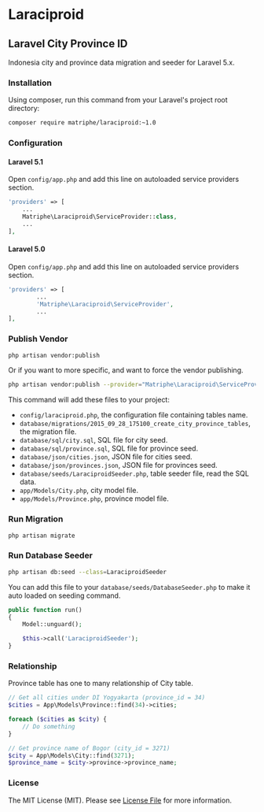 # Laraciproid
## Laravel City Province ID

Indonesia city and province data migration and seeder for Laravel 5.x.

### Installation

Using composer, run this command from your Laravel's project root directory:

```bash
composer require matriphe/laraciproid:~1.0
```

### Configuration

#### Laravel 5.1

Open `config/app.php` and add this line on autoloaded service providers section.

```php
'providers' => [
	...
	Matriphe\Laraciproid\ServiceProvider::class,
	...
],
```

#### Laravel 5.0

Open `config/app.php` and add this line on autoloaded service providers section.

```php
'providers' => [
        ...
        'Matriphe\Laraciproid\ServiceProvider',
        ...
],
```

### Publish Vendor

```bash
php artisan vendor:publish
```

Or if you want to more specific, and want to force the vendor publishing.

```bash
php artisan vendor:publish --provider="Matriphe\Laraciproid\ServiceProvider" --force
```

This command will add these files to your project:

 * `config/laraciproid.php`, the configuration file containing tables name.
 * `database/migrations/2015_09_28_175100_create_city_province_tables`, the migration file.
 * `database/sql/city.sql`, SQL file for city seed.
 * `database/sql/province.sql`, SQL file for province seed.
 * `database/json/cities.json`, JSON file for cities seed.
 * `database/json/provinces.json`, JSON file for provinces seed.
 * `database/seeds/LaraciproidSeeder.php`, table seeder file, read the SQL data.
 * `app/Models/City.php`, city model file.
 * `app/Models/Province.php`, province model file.
 
### Run Migration

```bash
php artisan migrate
```

### Run Database Seeder

```bash
php artisan db:seed --class=LaraciproidSeeder
```
You can add this file to your `database/seeds/DatabaseSeeder.php` to make it auto loaded on seeding command.

```php
public function run()
{
    Model::unguard();

    $this->call('LaraciproidSeeder');
}
```

### Relationship

Province table has one to many relationship of City table.

```php
// Get all cities under DI Yogyakarta (province_id = 34)
$cities = App\Models\Province::find(34)->cities;

foreach ($cities as $city) {
    // Do something
}

// Get province name of Bogor (city_id = 3271)
$city = App\Models\City::find(3271);
$province_name = $city->province->province_name;
```


### License

The MIT License (MIT). Please see [License File](LICENSE.md) for more information.
